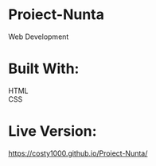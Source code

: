 # Proiect-Nunta
Web Development
# Built With:
 HTML <br>
 CSS 
# Live Version:
https://costy1000.github.io/Proiect-Nunta/
